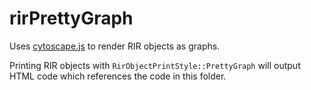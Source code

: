 # rirPrettyGraph

Uses [cytoscape.js](http://js.cytoscape.org/) to render RIR objects as graphs.

Printing RIR objects with `RirObjectPrintStyle::PrettyGraph` will output HTML code which references the code in this folder.